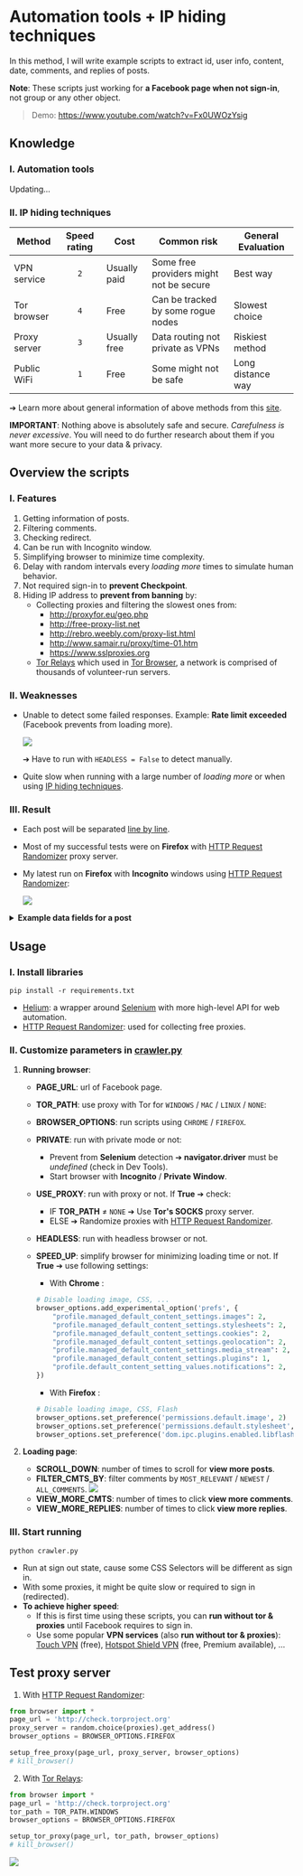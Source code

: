 # Automation tools + IP hiding techniques

In this method, I will write example scripts to extract id, user info, content, date, comments, and replies of posts.

**Note**: These scripts just working for **a Facebook page when not sign-in**, not group or any other object.

> Demo: https://www.youtube.com/watch?v=Fx0UWOzYsig

## Knowledge

### I. Automation tools

Updating...

### II. IP hiding techniques

| Method       | Speed rating | Cost         | Common risk                             | General Evaluation |
| ------------ | :----------: | ------------ | --------------------------------------- | ------------------ |
| VPN service  | `2`          | Usually paid | Some free providers might not be secure | Best way           |
| Tor browser  | `4`          | Free         | Can be tracked by some rogue nodes      | Slowest choice     |
| Proxy server | `3`          | Usually free | Data routing not private as VPNs        | Riskiest method    |
| Public WiFi  | `1`          | Free         | Some might not be safe                  | Long distance way  |

➔ Learn more about general information of above methods from this [site](https://whatismyipaddress.com/hide-ip).

**IMPORTANT**: Nothing above is absolutely safe and secure. *Carefulness is never excessive*. You will need to do further research about them if you want more secure to your data & privacy.

## Overview the scripts

### I. Features

1.  Getting information of posts.
2.  Filtering comments.
3.  Checking redirect.
4.  Can be run with Incognito window.
5.  Simplifying browser to minimize time complexity.
6.  Delay with random intervals every *loading more* times to simulate human behavior.
7.  Not required sign-in to **prevent Checkpoint**.
8.  Hiding IP address to **prevent from banning** by:
    -   Collecting proxies and filtering the slowest ones from:
        -   http://proxyfor.eu/geo.php
        -   http://free-proxy-list.net
        -   http://rebro.weebly.com/proxy-list.html
        -   http://www.samair.ru/proxy/time-01.htm
        -   https://www.sslproxies.org
    -   [Tor Relays](https://github.com/18520339/facebook-crawling/tree/master/2%20-%20Automation%20tools%20with%20IP%20hiding%20techniques/tor) which used in [Tor Browser](https://www.torproject.org/), a network is comprised of thousands of volunteer-run servers.

### II. Weaknesses

-   Unable to detect some failed responses. Example: **Rate limit exceeded** (Facebook prevents from loading more).
     
    ![](https://github.com/18520339/facebook-crawling/blob/master/2%20-%20Automation%20tools%20with%20IP%20hiding%20techniques/img/rate_limit_exceeded.png?raw=true)

    ➔ Have to run with `HEADLESS = False` to detect manually.

-   Quite slow when running with a large number of _loading more_ or when using [IP hiding techniques](#ii-ip-hiding-techniques).

### III. Result

-   Each post will be separated [line by line](https://raw.githubusercontent.com/18520339/facebook-crawling/master/2%20-%20Automation%20tools%20with%20IP%20hiding%20techniques/data/KTXDHQGConfessions-inline.json).
-   Most of my successful tests were on **Firefox** with [HTTP Request Randomizer](https://github.com/pgaref/HTTP_Request_Randomizer) proxy server.
-   My latest run on **Firefox** with **Incognito** windows using [HTTP Request Randomizer](https://github.com/pgaref/HTTP_Request_Randomizer):

    ![](https://github.com/18520339/facebook-crawling/blob/master/2%20-%20Automation%20tools%20with%20IP%20hiding%20techniques/img/result.png?raw=true)

<details>
    <summary>
        <b>Example data fields for a post</b>
    </summary><br/>
    
```json
{
    "url": "https://www.facebook.com/KTXDHQGConfessions/videos/352525915858361/",
    "id": "352525915858361",
    "utime": "1603770573",
    "text": "Diễn tập PCCC tại KTX khu B tòa E1. ----------- #ktx_cfs Nguồn : Trường Vũ",
    "reactions": ["308 Like", "119 Haha", "28 Wow"],
    "total_shares": "26 Shares",
    "total_cmts": "169 Comments",
    "crawled_cmts": [
        {
            "id": "Y29tbWVudDozNDM0NDI0OTk5OTcxMDgyXzM0MzQ0MzIyMTY2MzcwMjc%3D",
            "utime": "1603770714",
            "user_url": "https://www.facebook.com/KTXDHQGConfessions/",
            "user_id": "KTXDHQGConfessions",
            "user_name": "KTX ĐHQG Confessions",
            "text": "Toà t á bây :) #Lép",
            "replies": [
                {
                    "id": "Y29tbWVudDozNDM0NDI0OTk5OTcxMDgyXzM0MzQ0OTc5MDk5NjM3OTE%3D",
                    "utime": "1603772990",
                    "user_url": "https://www.facebook.com/KTXDHQGConfessions/",
                    "user_id": "KTXDHQGConfessions",
                    "user_name": "KTX ĐHQG Confessions",
                    "text": "Nguyễn Hoàng Đạt thật đáng tự hào :) #Lép"
                }
            ]
        }
    ]
}
```
</details>

## Usage

### I. Install libraries

    pip install -r requirements.txt

-   [Helium](https://github.com/mherrmann/selenium-python-helium): a wrapper around [Selenium](https://selenium-python.readthedocs.io/) with more high-level API for web automation.
-   [HTTP Request Randomizer](https://github.com/pgaref/HTTP_Request_Randomizer): used for collecting free proxies.

### II. Customize parameters in [crawler.py](https://github.com/18520339/facebook-crawling/blob/master/2%20-%20Automation%20tools%20with%20IP%20hiding%20techniques/crawler.py)

1.  **Running browser**:

    -   **PAGE_URL**: url of Facebook page.
    -   **TOR_PATH**: use proxy with Tor for `WINDOWS` / `MAC` / `LINUX` / `NONE`:
    -   **BROWSER_OPTIONS**: run scripts using `CHROME` / `FIREFOX`.
    -   **PRIVATE**: run with private mode or not:
        -   Prevent from **Selenium** detection ➔ **navigator.driver** must be _undefined_ (check in Dev Tools).
        -   Start browser with **Incognito** / **Private Window**.
    -   **USE_PROXY**: run with proxy or not. If **True** ➔ check:
        -   IF **TOR_PATH** &ne; `NONE` ➔ Use **Tor's SOCKS** proxy server.
        -   ELSE ➔ Randomize proxies with [HTTP Request Randomizer](https://github.com/pgaref/HTTP_Request_Randomizer).
    -   **HEADLESS**: run with headless browser or not.
    -   **SPEED_UP**: simplify browser for minimizing loading time or not. If **True** ➔ use following settings:

        -   With **Chrome** :

        ```python
        # Disable loading image, CSS, ...
        browser_options.add_experimental_option('prefs', {
            "profile.managed_default_content_settings.images": 2,
            "profile.managed_default_content_settings.stylesheets": 2,
            "profile.managed_default_content_settings.cookies": 2,
            "profile.managed_default_content_settings.geolocation": 2,
            "profile.managed_default_content_settings.media_stream": 2,
            "profile.managed_default_content_settings.plugins": 1,
            "profile.default_content_setting_values.notifications": 2,
        })
        ```

        -   With **Firefox** :

        ```python
        # Disable loading image, CSS, Flash
        browser_options.set_preference('permissions.default.image', 2)
        browser_options.set_preference('permissions.default.stylesheet', 2)
        browser_options.set_preference('dom.ipc.plugins.enabled.libflashplayer.so', 'false')
        ```

2.  **Loading page**:

    -   **SCROLL_DOWN**: number of times to scroll for **view more posts**.
    -   **FILTER_CMTS_BY**: filter comments by `MOST_RELEVANT` / `NEWEST` / `ALL_COMMENTS`.
        ![](https://github.com/18520339/facebook-crawling/blob/master/2%20-%20Automation%20tools%20with%20IP%20hiding%20techniques/img/filter.png?raw=true)
    -   **VIEW_MORE_CMTS**: number of times to click **view more comments**.
    -   **VIEW_MORE_REPLIES**: number of times to click **view more replies**.

### III. Start running

    python crawler.py

-   Run at sign out state, cause some CSS Selectors will be different as sign in.
-   With some proxies, it might be quite slow or required to sign in (redirected).
-   **To achieve higher speed**:
    -   If this is first time using these scripts, you can **run without tor & proxies** until Facebook requires to sign in.
    -   Use some popular **VPN services** (also **run without tor & proxies**): [Touch VPN](https://touchvpn.net/platform) (free), [Hotspot Shield VPN](https://www.hotspotshield.com/vpn) (free, Premium available), ...

## Test proxy server

1. With [HTTP Request Randomizer](https://github.com/pgaref/HTTP_Request_Randomizer):

```python
from browser import *
page_url = 'http://check.torproject.org'
proxy_server = random.choice(proxies).get_address()
browser_options = BROWSER_OPTIONS.FIREFOX

setup_free_proxy(page_url, proxy_server, browser_options)
# kill_browser()
```

2. With [Tor Relays](https://github.com/18520339/facebook-crawling/tree/master/2%20-%20Automation%20tools%20with%20IP%20hiding%20techniques/tor):

```python
from browser import *
page_url = 'http://check.torproject.org'
tor_path = TOR_PATH.WINDOWS
browser_options = BROWSER_OPTIONS.FIREFOX

setup_tor_proxy(page_url, tor_path, browser_options)
# kill_browser()
```

![](https://github.com/18520339/facebook-crawling/blob/master/2%20-%20Automation%20tools%20with%20IP%20hiding%20techniques/img/proxy.png?raw=true)